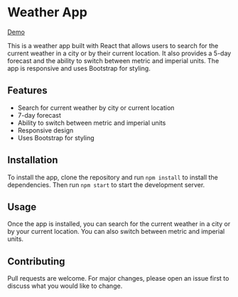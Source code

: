# Weather App

[Demo](https://65a0fe82bbae719f3a56e2f1--gentle-croissant-d5e0fb.netlify.app/)

This is a weather app built with React that allows users to search for the current weather in a city or by their current location. It also provides a 5-day forecast and the ability to switch between metric and imperial units. The app is responsive and uses Bootstrap for styling.

## Features

- Search for current weather by city or current location
- 7-day forecast
- Ability to switch between metric and imperial units
- Responsive design
- Uses Bootstrap for styling

## Installation

To install the app, clone the repository and run `npm install` to install the dependencies. Then run `npm start` to start the development server.

## Usage

Once the app is installed, you can search for the current weather in a city or by your current location. You can also switch between metric and imperial units.

## Contributing

Pull requests are welcome. For major changes, please open an issue first to discuss what you would like to change.
